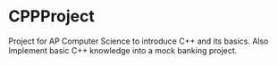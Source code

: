 # CPPProject

Project for AP Computer Science to introduce C++ and its basics.
Also Implement basic C++ knowledge into a mock banking project.
